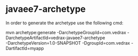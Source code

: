 # javaee7-archetype

In order to generate the archetype use the following cmd:

mvn archetype:generate 	-DarchetypeGroupId=com.vedrax 
						-DarchetypeArtifactId=vedrax-javaee7-archetype  
						-DarchetypeVersion=1.0-SNAPSHOT 
						-DgroupId=com.vedrax 
						-DartifactId=myapp
